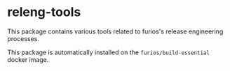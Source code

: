 releng-tools
==================

This package contains various tools related to furios's release
engineering processes.

This package is automatically installed on the `furios/build-essential`
docker image.
